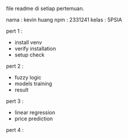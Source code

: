 file readme di setiap pertemuan.

nama : kevin huang
npm : 2331241
kelas : 5PSIA

pert 1 : 
- install venv
- verify installation
- setup check

pert 2 : 
- fuzzy logic
- models training
- result

pert 3 : 
- linear regression
- price prediction

pert 4 :